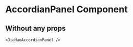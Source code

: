 <script setup lang="ts">
import {JiaHaoAccordianPanel} from 'jiahao-vue'
</script>

# AccordianPanel Component

## Without any props

<JiaHaoAccordianPanel/>

```vue
<JiaHaoAccordianPanel />
```
